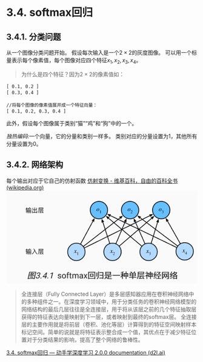 # 3.4. softmax回归

## 3.4.1. 分类问题
从一个图像分类问题开始。
假设每次输入是一个$2\times2$的灰度图像。
可以用一个标量表示每个像素值，每个图像对应四个特征$x_1, x_2, x_3, x_4$。
> 为什么是四个特征？因为$2\times2$的像素值如：
```plaintext
[ 0.1, 0.2 ]
[ 0.3, 0.4 ]

//将每个图像的像素值展开成一个特征向量：
[ 0.1, 0.2, 0.3, 0.4 ]
```

此外，假设每个图像属于类别“猫”“鸡”和“狗”中的一个。

_独热编码_:一个向量，它的分量和类别一样多。 类别对应的分量设置为1，其他所有分量设置为0。

## 3.4.2. 网络架构
每个输出对应于它自己的仿射函数
[仿射变换 - 维基百科，自由的百科全书 (wikipedia.org)](https://zh.wikipedia.org/wiki/%E4%BB%BF%E5%B0%84%E5%8F%98%E6%8D%A2)
![](images/Pasted%20image%2020240707091730.png)
> 全连接层（Fully Connected Layer）是多层感知器应用在卷积神经网络中的多种组件之一。在深度学习领域中，用于分类任务的卷积神经网络模型的网络结构的最后几层往往是全连接层，用于将从该层之前的几个特征抽取层获得的特征表达向量映射到下一层，或者映射到最终的softmax层。
> 全连接层的主要作用就是将前层（卷积、池化等层）计算得到的特征空间映射样本标记空间。简单的说就是将特征表示整合成一个值，其优点在于减少特征位置对于分类结果的影响，提高了整个网络的鲁棒性。

[3.4. softmax回归 — 动手学深度学习 2.0.0 documentation (d2l.ai)](https://zh.d2l.ai/chapter_linear-networks/softmax-regression.html)